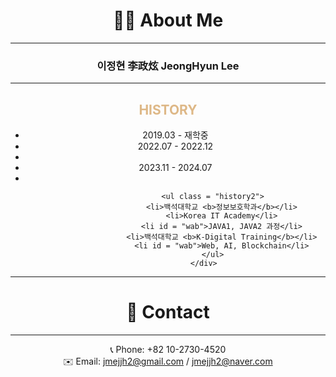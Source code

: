 <div align="center">

# 🧑‍💻 About Me

***

### 이정현 李政炫 JeongHyun Lee

***

<div class = "history">
                        <h2 style = "color: burlywood">HISTORY</h2>
                        <ul class = "history1">
                            <li>2019.03 - 재학중</li>
                            <li>2022.07 - 2022.12</li>
                            <li>&nbsp;</li>
                            <li>2023.11 - 2024.07</li>
                            <li>&nbsp;</li>
                        </ul>

                        <ul class = "history2">
                            <li>백석대학교 <b>정보보호학과</b></li>
                            <li>Korea IT Academy</li>
                            <li id = "wab">JAVA1, JAVA2 과정</li>
                            <li>백석대학교 <b>K-Digital Training</b></li>
                            <li id = "wab">Web, AI, Blockchain</li>
                        </ul>
                    </div>

***

# 🤙 Contact
***

📞 Phone: +82 10-2730-4520<br/>
✉️ Email: jmejjh2@gmail.com / jmejjh2@naver.com

<!---
JHL222/JHL222 is a ✨ special ✨ repository because its `README.md` (this file) appears on your GitHub profile.
You can click the Preview link to take a look at your changes.
--->
</div>
